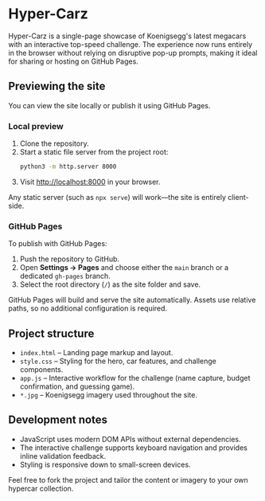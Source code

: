 # Hyper-Carz

Hyper-Carz is a single-page showcase of Koenigsegg's latest megacars with an interactive top-speed challenge. The experience now runs entirely in the browser without relying on disruptive pop-up prompts, making it ideal for sharing or hosting on GitHub Pages.

## Previewing the site

You can view the site locally or publish it using GitHub Pages.

### Local preview

1. Clone the repository.
2. Start a static file server from the project root:
   ```bash
   python3 -m http.server 8000
   ```
3. Visit [http://localhost:8000](http://localhost:8000) in your browser.

Any static server (such as `npx serve`) will work—the site is entirely client-side.

### GitHub Pages

To publish with GitHub Pages:

1. Push the repository to GitHub.
2. Open **Settings → Pages** and choose either the `main` branch or a dedicated `gh-pages` branch.
3. Select the root directory (`/`) as the site folder and save.

GitHub Pages will build and serve the site automatically. Assets use relative paths, so no additional configuration is required.

## Project structure

- `index.html` – Landing page markup and layout.
- `style.css` – Styling for the hero, car features, and challenge components.
- `app.js` – Interactive workflow for the challenge (name capture, budget confirmation, and guessing game).
- `*.jpg` – Koenigsegg imagery used throughout the site.

## Development notes

- JavaScript uses modern DOM APIs without external dependencies.
- The interactive challenge supports keyboard navigation and provides inline validation feedback.
- Styling is responsive down to small-screen devices.

Feel free to fork the project and tailor the content or imagery to your own hypercar collection.
